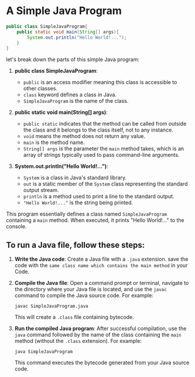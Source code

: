 # A Simple Java Program
```java
public class SimpleJavaProgram{
	public static void main(String[] args){
		System.out.println("Hello World!...");
	}
}
```
let's break down the parts of this simple Java program:

1. **public class SimpleJavaProgram**: 
    - `public` is an access modifier meaning this class is accessible to other classes.
    - `class` keyword defines a class in Java.
    - `SimpleJavaProgram` is the name of the class.

2. **public static void main(String[] args)**:
    - `public static` indicates that the method can be called from outside the class and it belongs to the class itself, not to any instance.
    - `void` means the method does not return any value.
    - `main` is the method name.
    - `String[] args` is the parameter the `main` method takes, which is an array of strings typically used to pass command-line arguments.

3. **System.out.println("Hello World!...")**:
    - `System` is a class in Java's standard library.
    - `out` is a static member of the `System` class representing the standard output stream.
    - `println` is a method used to print a line to the standard output.
    - `"Hello World!..."` is the string being printed.

This program essentially defines a class named `SimpleJavaProgram` containing a `main` method. When executed, it prints "Hello World!..." to the console.

## To run a Java file, follow these steps:

1. **Write the Java code**: Create a Java file with a `.java` extension. save the code with the `same class name which contains the main method` in your Code.

2. **Compile the Java file**: Open a command prompt or terminal, navigate to the directory where your Java file is located, and use the `javac` command to compile the Java source code. For example:
    ```
    javac SimpleJavaProgram.java
    ```
    This will create a `.class` file containing bytecode.

3. **Run the compiled Java program**: After successful compilation, use the `java` command followed by the name of the class containing the `main` method (without the `.class` extension). For example:
    ```
    java SimpleJavaProgram
    ```
    This command executes the bytecode generated from your Java source code.

